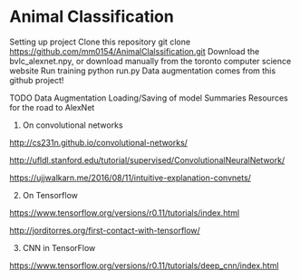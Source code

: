 # Animal Classification


Setting up project
Clone this repository git clone https://github.com/mm0154/AnimalClalssification.git
Download the bvlc_alexnet.npy, or download manually from the toronto computer science website
Run training python run.py
Data augmentation comes from this github project!

TODO
Data Augmentation
Loading/Saving of model
Summaries
Resources for the road to AlexNet
1. On convolutional networks
  
  http://cs231n.github.io/convolutional-networks/
  
  http://ufldl.stanford.edu/tutorial/supervised/ConvolutionalNeuralNetwork/
  
  https://ujjwalkarn.me/2016/08/11/intuitive-explanation-convnets/
  
2. On Tensorflow
  
  https://www.tensorflow.org/versions/r0.11/tutorials/index.html
  
  http://jorditorres.org/first-contact-with-tensorflow/
  
3. CNN in TensorFlow
  
  https://www.tensorflow.org/versions/r0.11/tutorials/deep_cnn/index.html
